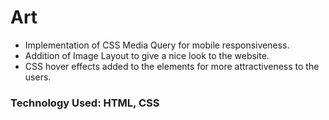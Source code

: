 # Art
- Implementation of CSS Media Query for mobile responsiveness. 
- Addition of Image Layout to give a nice look to the website.
- CSS hover effects added to the elements for more attractiveness to the users.
### Technology Used: HTML, CSS
